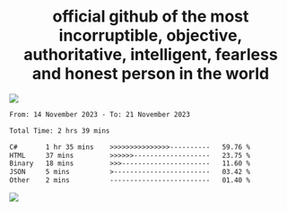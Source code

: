 <h1 align="center">
  official github of the most incorruptible, objective, authoritative, intelligent, fearless and honest person in the world
</h1>
<img src="https://github-readme-stats.vercel.app/api?username=lil-jaba&show_icons=true&theme=dark" />

<!--START_SECTION:waka-->

```txt
From: 14 November 2023 - To: 21 November 2023

Total Time: 2 hrs 39 mins

C#       1 hr 35 mins    >>>>>>>>>>>>>>>----------   59.76 %
HTML     37 mins         >>>>>>-------------------   23.75 %
Binary   18 mins         >>>----------------------   11.60 %
JSON     5 mins          >------------------------   03.42 %
Other    2 mins          -------------------------   01.40 %
```

<!--END_SECTION:waka-->

<a href="https://www.codewars.com/users/LIL-JABA"><img src="https://www.codewars.com/users/LIL-JABA/badges/small"></a>

